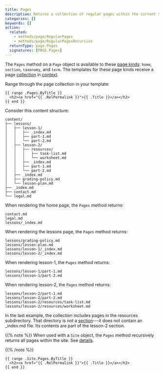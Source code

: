 ```yaml
---
title: Pages
description: Returns a collection of regular pages within the current section, and section pages of immediate descendant sections.
categories: []
keywords: []
action:
  related:
    - methods/page/RegularPages
    - methods/page/RegularPagesRecursive
  returnType: page.Pages
  signatures: [PAGE.Pages]
---
```


The `Pages` method on a `Page` object is available to these [page kinds]: `home`, `section`, `taxonomy`, and `term`. The templates for these page kinds receive a page [collection] in [context].

Range through the page collection in your template:

```go-html-template
{{ range .Pages.ByTitle }}
  <h2><a href="{{ .RelPermalink }}">{{ .Title }}</a></h2>
{{ end }}
```

Consider this content structure:

```text
content/
├── lessons/
│   ├── lesson-1/
│   │   ├── _index.md
│   │   ├── part-1.md
│   │   └── part-2.md
│   ├── lesson-2/
│   │   ├── resources/
│   │   │   ├── task-list.md
│   │   │   └── worksheet.md
│   │   ├── _index.md
│   │   ├── part-1.md
│   │   └── part-2.md
│   ├── _index.md
│   ├── grading-policy.md
│   └── lesson-plan.md
├── _index.md
├── contact.md
└── legal.md
```

When rendering the home page, the `Pages` method returns:

    contact.md
    legal.md
    lessons/_index.md

When rendering the lessons page, the `Pages` method returns:

    lessons/grading-policy.md
    lessons/lesson-plan.md
    lessons/lesson-1/_index.md
    lessons/lesson-2/_index.md

When rendering lesson-1, the `Pages` method returns:

    lessons/lesson-1/part-1.md
    lessons/lesson-1/part-2.md

When rendering lesson-2, the `Pages` method returns:

    lessons/lesson-2/part-1.md
    lessons/lesson-2/part-2.md
    lessons/lesson-2/resources/task-list.md
    lessons/lesson-2/resources/worksheet.md

In the last example, the collection includes pages in the resources subdirectory. That directory is not a [section]---it does not contain an _index.md file. Its contents are part of the lesson-2 section.

{{% note %}}
When used with a `Site` object, the `Pages` method recursively returns all pages within the site. See&nbsp;[details].

[details]: /methods/site/pages
{{% /note %}}

```go-html-template
{{ range .Site.Pages.ByTitle }}
  <h2><a href="{{ .RelPermalink }}">{{ .Title }}</a></h2>
{{ end }}
```

[collection]: /getting-started/glossary/#collection
[context]: /getting-started/glossary/#context
[page kinds]: /getting-started/glossary/#page-kind
[section]: /getting-started/glossary/#section

